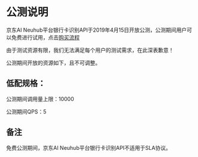 # 公测说明


京东AI Neuhub平台银行卡识别API于2019年4月15日开放公测，公测期间用户可以免费进行试用，点击[购买流程](http://neuhub.jd.com/ai/api/ocr/bankcard)

由于测试资源有限，我们无法满足每个用户的测试需求，在此深表歉意！

公测期间开放的资源如下，且不可调整。


## 低配规格：

公测期间调用量上限：10000

公测期间QPS：5



## 备注

免费公测期间，京东AI Neuhub平台银行卡识别API不适用于SLA协议。


